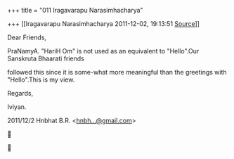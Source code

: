 +++
title = "011 Iragavarapu Narasimhacharya"

+++
[[Iragavarapu Narasimhacharya	2011-12-02, 19:13:51 [Source](https://groups.google.com/g/bvparishat/c/4Sf6qYT0uh4)]]



Dear Friends,

PraNamyA. "HariH Om" is not used as an equivalent to "Hello".Our Sanskruta Bhaarati friends

followed this since it is some-what more meaningful than the greetings with "Hello".This is my view.

Regards,

Iviyan.

  

2011/12/2 Hnbhat B.R. \<[hnbh...@gmail.com]()\>  





